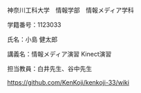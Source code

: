 神奈川工科大学　情報学部　情報メディア学科

学籍番号：1123033

氏名：小島 健太郎

講義名：情報メディア演習 Kinect演習

担当教員：白井先生、谷中先生

https://github.com/KenKoji/kenkoji-33/wiki
